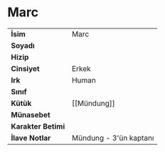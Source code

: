 # Marc   
|  |  |  
|---|---|  
| **İsim** | Marc |  
| **Soyadı** |  |  
| **Hizip** |  |  
| **Cinsiyet** | Erkek |  
| **Irk** | Human |  
| **Sınıf** |  |  
| **Kütük** | [[Mündung]] |  
| **Münasebet** |  |  
| **Karakter Betimi** |  |  
| **İlave Notlar** | Mündung - 3'ün kaptanı |  
